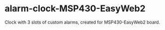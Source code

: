 # alarm-clock-MSP430-EasyWeb2
 Clock with 3 slots of custom alarms, created for MSP430-EasyWeb2 board.
